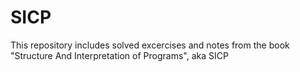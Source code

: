 # SICP

This repository includes solved excercises and notes from the book "Structure And Interpretation of Programs", aka SICP
